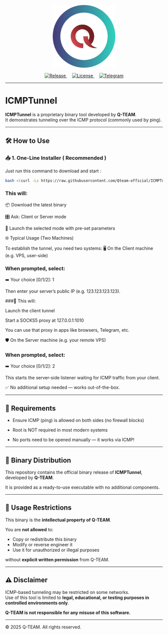 <p align="center">
  <img src="assets/Q-TEAM.png" width="200">
</p>

<p align="center">
  <a href="./releases">
    <img src="https://img.shields.io/badge/RELEASES-v1.0.0-blue.svg" alt="Release">
  </a>
  &nbsp;&nbsp;&nbsp;
  <a href="https://github.com/Qteam-official/ICMPTunnel/blob/main/LICENSE">
    <img src="https://img.shields.io/badge/LICENSE-Q T E A M-red.svg" alt="License">
  </a>
   &nbsp;&nbsp;&nbsp;
  <a href="https://t.me/Qteam_official">
    <img src="https://img.shields.io/badge/Telegram-Q T E A M-green.svg" alt="Telegram">
  </a>
</p>



---

# ICMPTunnel

**ICMPTunnel** is a proprietary binary tool developed by **Q-TEAM**.  
It demonstrates tunneling over the ICMP protocol (commonly used by ping).


---

## 🛠️ How to Use

### 📥 1. One-Line Installer ( Recommended )

Just run this command to download and start :

```bash
bash <(curl -Ls https://raw.githubusercontent.com/Qteam-official/ICMPTunnel/main/install.sh)
```

### This will:

  📦 Download the latest binary

  🎛 Ask: Client or Server mode

  🚀 Launch the selected mode with pre-set parameters

  🌐 Typical Usage (Two Machines)

  To establish the tunnel, you need two systems:
  🖥️ On the Client machine (e.g. VPS, user-side)

### When prompted, select:

  ➡️ Your choice [0/1/2]: 1

  Then enter your server’s public IP (e.g. 123.123.123.123).

###🔌 This will:

  Launch the client tunnel

  Start a SOCKS5 proxy at 127.0.0.1:1010

  You can use that proxy in apps like browsers, Telegram, etc.

  🛡️ On the Server machine (e.g. your remote VPS)

### When prompted, select:

  ➡️ Your choice [0/1/2]: 2

  This starts the server-side listener waiting for ICMP traffic from your client.

  ✅ No additional setup needed — works out-of-the-box.


---

## **🔐 Requirements**

+ Ensure ICMP (ping) is allowed on both sides (no firewall blocks)

+ Root is NOT required in most modern systems

+ No ports need to be opened manually — it works via ICMP!

---


## 🧱 Binary Distribution

This repository contains the official binary release of **ICMPTunnel**, developed by **Q-TEAM**.

It is provided as a ready-to-use executable with no additional components.

---

## 🚫 Usage Restrictions

This binary is the **intellectual property of Q-TEAM**.

You are **not allowed** to:
- Copy or redistribute this binary
- Modify or reverse engineer it
- Use it for unauthorized or illegal purposes

without **explicit written permission** from Q-TEAM.


---


## ⚠️ Disclaimer

ICMP-based tunneling may be restricted on some networks.  
Use of this tool is limited to **legal, educational, or testing purposes in controlled environments only**.

**Q-TEAM is not responsible for any misuse of this software.**

---

© 2025 Q-TEAM. All rights reserved.
